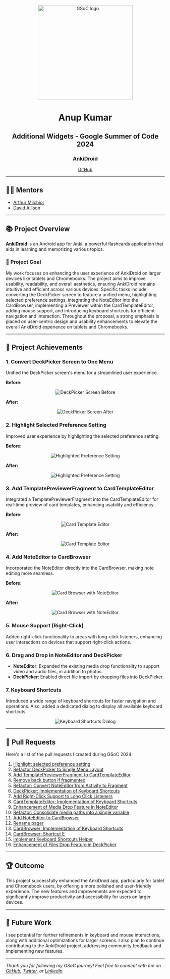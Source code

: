 <p align="center">
  <img src="https://developers.google.com/open-source/gsoc/resources/downloads/GSoC-logo-horizontal.svg" alt="GSoC logo" width="300"/>
</p>

<h1 align="center">Anup Kumar</h1>
<h2 align="center">Additional Widgets - Google Summer of Code 2024</h2>
<h3 align="center">
  <a href="https://github.com/ankidroid/Anki-Android">AnkiDroid</a>
</h3>

<p align="center">
  <a href="http://github.com/xenonnn4w">GitHub</a> 
</p>

---

## 🧑‍🏫 Mentors
- [Arthur Milchior](https://github.com/Arthur-Milchior)
- [David Allison](https://github.com/david-allison)

---

## 📚 Project Overview

[**AnkiDroid**](https://github.com/ankidroid/Anki-Android) is an Android app for [Anki](https://github.com/ankitects/anki), a powerful flashcards application that aids in learning and memorizing various topics.

### 🎯 **Project Goal**
My work focuses on enhancing the user experience of AnkiDroid on larger devices like tablets and Chromebooks. The project aims to improve usability, readability, and overall aesthetics, ensuring AnkiDroid remains intuitive and efficient across various devices. Specific tasks include converting the DeckPicker screen to feature a unified menu, highlighting selected preference settings, integrating the NoteEditor into the CardBrowser, implementing a Previewer within the CardTemplateEditor, adding mouse support, and introducing keyboard shortcuts for efficient navigation and interaction. Throughout the proposal, a strong emphasis is placed on user-centric design and usability enhancements to elevate the overall AnkiDroid experience on tablets and Chromebooks.


---

## 🚀 Project Achievements

### 1. **Convert DeckPicker Screen to One Menu**

Unified the DeckPicker screen's menu for a streamlined user experience.

**Before:**
<p align="center">
    <img src="media/deckpicker_menu_before.png" alt="DeckPicker Screen Before">
</p>

**After:**
<p align="center">
    <img src="media/deckpicker_menu_after.png" alt="DeckPicker Screen After">
</p>

### 2. **Highlight Selected Preference Setting**

Improved user experience by highlighting the selected preference setting.

**Before:**
<p align="center">
    <img src="media/highlight_preference_before.png" alt="Highlighted Preference Setting">
</p>

**After:**
<p align="center">
    <img src="media/highlight_preference.png" alt="Highlighted Preference Setting">
</p>

### 3. **Add TemplatePreviewerFragment to CardTemplateEditor**

Integrated a TemplatePreviewerFragment into the CardTemplateEditor for real-time preview of card templates, enhancing usability and efficiency.

**Before:**
<p align="center">
    <img src="media/card-template-editor_before.jpeg" alt="Card Template Editor">
</p>

**After:**
<p align="center">
    <img src="media/card-template-editor.jpeg" alt="Card Template Editor">
</p>

### 4. **Add NoteEditor to CardBrowser**

Incorporated the NoteEditor directly into the CardBrowser, making note editing more seamless.

**Before:**
<p align="center">
    <img src="media/cardbrowser_before.jpeg" alt="Card Browser with NoteEditor">
</p>

**After:**
<p align="center">
    <img src="media/cardbrowser.png" alt="Card Browser with NoteEditor">
</p>

### 5. **Mouse Support (Right-Click)**

Added right-click functionality to areas with long-click listeners, enhancing user interactions on devices that support right-click actions.

### 6. **Drag and Drop in NoteEditor and DeckPicker**

- **NoteEditor**: Expanded the existing media drop functionality to support video and audio files, in addition to photos.
- **DeckPicker**: Enabled direct file import by dropping files into DeckPicker.

### 7. **Keyboard Shortcuts**

Introduced a wide range of keyboard shortcuts for faster navigation and operations. Also, added a dedicated dialog to display all available keyboard shortcuts.

<p align="center">
    <img src="media/shortcuts_dialog.jpeg" alt="Keyboard Shortcuts Dialog">
</p>

---

## 📂 Pull Requests

Here's a list of the pull requests I created during GSoC 2024:

1. [Highlight selected preference setting](https://github.com/ankidroid/Anki-Android/pull/16368)
2. [Refactor DeckPicker to Single Menu Layout](https://github.com/ankidroid/Anki-Android/pull/16425)
3. [Add TemplatePreviewerFragment to CardTemplateEditor](https://github.com/ankidroid/Anki-Android/pull/16529)
4. [Remove back button if fragmented](https://github.com/ankidroid/Anki-Android/pull/16582)
5. [Refactor: Convert NoteEditor from Activity to Fragment](https://github.com/ankidroid/Anki-Android/pull/16597)
6. [DeckPicker: Implementation of Keyboard Shortcuts](https://github.com/ankidroid/Anki-Android/pull/16679)
7. [Add Right-Click Support to Long Click Listeners](https://github.com/ankidroid/Anki-Android/pull/16712)
8. [CardTemplateEditor: Implementation of Keyboard Shortcuts](https://github.com/ankidroid/Anki-Android/pull/16722)
9. [Enhancement of Media Drop Feature in NoteEditor](https://github.com/ankidroid/Anki-Android/pull/16749)
10. [Refactor: Consolidate media paths into a single variable](https://github.com/ankidroid/Anki-Android/pull/16750)
11. [Add NoteEditor to CardBrowser](https://github.com/ankidroid/Anki-Android/pull/16764)
12. [Rename pager](https://github.com/ankidroid/Anki-Android/pull/16783)
13. [CardBrowser: Implementation of Keyboard Shortcuts](https://github.com/ankidroid/Anki-Android/pull/16795)
14. [CardBrowser: Shortcut E](https://github.com/ankidroid/Anki-Android/pull/16814)
15. [Implement Keyboard Shortcuts Helper](https://github.com/ankidroid/Anki-Android/pull/16880)
16. [Enhancement of Files Drop Feature in DeckPicker](https://github.com/ankidroid/Anki-Android/pull/16881)

---

## 🏆 Outcome

This project successfully enhanced the AnkiDroid app, particularly for tablet and Chromebook users, by offering a more polished and user-friendly experience. The new features and improvements are expected to significantly improve productivity and accessibility for users on larger devices.

---

## 🔮 Future Work

I see potential for further refinements in keyboard and mouse interactions, along with additional optimizations for larger screens. I also plan to continue contributing to the AnkiDroid project, addressing community feedback and implementing new features.

---

*Thank you for following my GSoC journey! Feel free to connect with me on [GitHub](http://github.com/SanjaySargam), [Twitter](https://x.com/sanjay__sargam), or [LinkedIn](https://www.linkedin.com/in/sanjaysargam/).*
